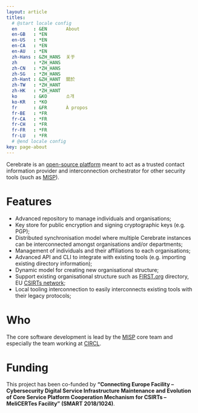 ```yaml
---
layout: article
titles:
  # @start locale config
  en      : &EN       About
  en-GB   : *EN
  en-US   : *EN
  en-CA   : *EN
  en-AU   : *EN
  zh-Hans : &ZH_HANS  关于
  zh      : *ZH_HANS
  zh-CN   : *ZH_HANS
  zh-SG   : *ZH_HANS
  zh-Hant : &ZH_HANT  關於
  zh-TW   : *ZH_HANT
  zh-HK   : *ZH_HANT
  ko      : &KO       소개
  ko-KR   : *KO
  fr      : &FR       À propos
  fr-BE   : *FR
  fr-CA   : *FR
  fr-CH   : *FR
  fr-FR   : *FR
  fr-LU   : *FR
  # @end locale config
key: page-about
---
```


Cerebrate is an [open-source platform](https://github.com/cerebrate-project) meant to act as a trusted contact information provider and interconnection orchestrator for other security tools (such as [MISP](https://www.misp-project.org/)). 

# Features

- Advanced repository to manage individuals and organisations;
- Key store for public encryption and signing cryptographic keys (e.g. PGP);
- Distributed synchronisation model where multiple Cerebrate instances can be interconnected amongst organisations and/or departments;
- Management of individuals and their affiliations to each organisations;
- Advanced API and CLI to integrate with existing tools (e.g. importing existing directory information);
- Dynamic model for creating new organisational structure;
- Support existing organisational structure such as [FIRST.org](https://www.first.org/) directory, EU [CSIRTs network](https://csirtsnetwork.eu/);
- Local tooling interconnection to easily interconnects existing tools with their legacy protocols;
 
# Who

The core software development is lead by the [MISP](https://www.misp-project.org/) core team and especially the team working at [CIRCL](https://www.circl.lu/).

# Funding 

This project has been co-funded by **“Connecting Europe Facility – Cybersecurity Digital Service Infrastructure Maintenance and Evolution of Core Service Platform Cooperation Mechanism for CSIRTs – MeliCERTes Facility” (SMART 2018/1024)**.

